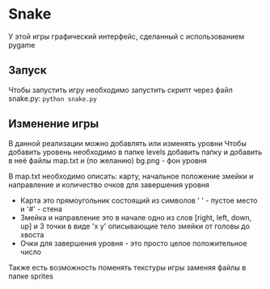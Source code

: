 # Snake
У этой игры графический интерфейс, сделанный с использованием pygame

## Запуск
Чтобы запустить игру необходимо запустить скрипт через файл snake.py: `python snake.py`

## Изменение игры
В данной реализации можно добавлять или изменять уровни
  Чтобы добавить уровень необходимо в папке levels добавить папку и добавить в неё файлы map.txt и (по желанию) bg.png - фон уровня
  

В map.txt необходимо описать: карту, начальное положение змейки и направление и количество очков для завершения уровня
* Карта это прямоугольник состоящий из символов ' ' - пустое место и '#' - стена
* Змейка и направление это в начале одно из слов [right, left, down, up] и 3 точки в виде 'x y' описывающие тело змейки от головы до хвоста
* Очки для завершения уровня - это просто целое положительное число

Также есть возможность поменять текстуры игры заменяя файлы в папке sprites
